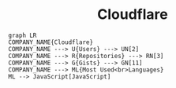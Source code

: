 <h1 align="center">Cloudflare</h1>

```mermaid
graph LR
COMPANY_NAME{Cloudflare}
COMPANY_NAME ---> U{Users} ---> UN[2]
COMPANY_NAME ---> R{Repositories} ---> RN[3]
COMPANY_NAME ---> G{Gists} ---> GN[11]
COMPANY_NAME ---> ML{Most Used<br>Languages}
ML --> JavaScript[JavaScript]
```
